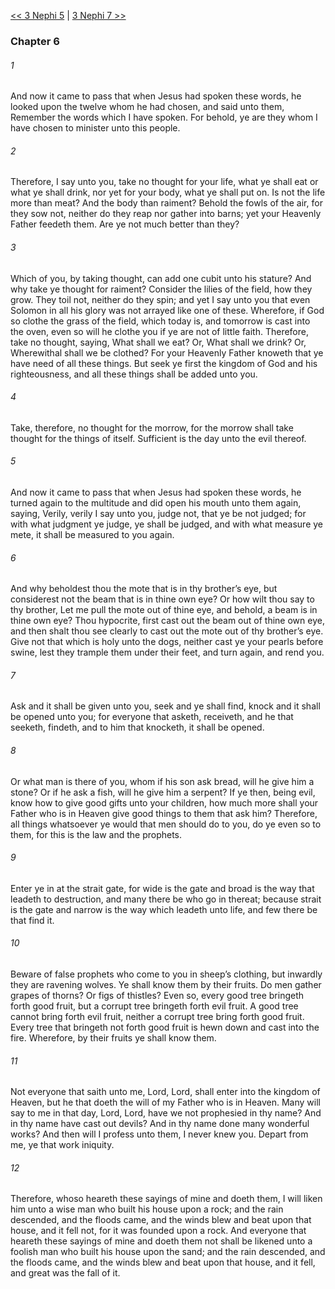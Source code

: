 [<< 3 Nephi 5](3%20Nephi%205.md)  |  [3 Nephi 7 >>](3%20Nephi%207.md)

### Chapter 6
###### 1
And now it came to pass that when Jesus had spoken these words, he looked upon the twelve whom he had chosen, and said unto them, Remember the words which I have spoken. For behold, ye are they whom I have chosen to minister unto this people.

###### 2
Therefore, I say unto you, take no thought for your life, what ye shall eat or what ye shall drink, nor yet for your body, what ye shall put on. Is not the life more than meat? And the body than raiment? Behold the fowls of the air, for they sow not, neither do they reap nor gather into barns; yet your Heavenly Father feedeth them. Are ye not much better than they?

###### 3
Which of you, by taking thought, can add one cubit unto his stature? And why take ye thought for raiment? Consider the lilies of the field, how they grow. They toil not, neither do they spin; and yet I say unto you that even Solomon in all his glory was not arrayed like one of these. Wherefore, if God so clothe the grass of the field, which today is, and tomorrow is cast into the oven, even so will he clothe you if ye are not of little faith. Therefore, take no thought, saying, What shall we eat? Or, What shall we drink? Or, Wherewithal shall we be clothed? For your Heavenly Father knoweth that ye have need of all these things. But seek ye first the kingdom of God and his righteousness, and all these things shall be added unto you.

###### 4
Take, therefore, no thought for the morrow, for the morrow shall take thought for the things of itself. Sufficient is the day unto the evil thereof.

###### 5
And now it came to pass that when Jesus had spoken these words, he turned again to the multitude and did open his mouth unto them again, saying, Verily, verily I say unto you, judge not, that ye be not judged; for with what judgment ye judge, ye shall be judged, and with what measure ye mete, it shall be measured to you again.

###### 6
And why beholdest thou the mote that is in thy brother’s eye, but considerest not the beam that is in thine own eye? Or how wilt thou say to thy brother, Let me pull the mote out of thine eye, and behold, a beam is in thine own eye? Thou hypocrite, first cast out the beam out of thine own eye, and then shalt thou see clearly to cast out the mote out of thy brother’s eye. Give not that which is holy unto the dogs, neither cast ye your pearls before swine, lest they trample them under their feet, and turn again, and rend you.

###### 7
Ask and it shall be given unto you, seek and ye shall find, knock and it shall be opened unto you; for everyone that asketh, receiveth, and he that seeketh, findeth, and to him that knocketh, it shall be opened.

###### 8
Or what man is there of you, whom if his son ask bread, will he give him a stone? Or if he ask a fish, will he give him a serpent? If ye then, being evil, know how to give good gifts unto your children, how much more shall your Father who is in Heaven give good things to them that ask him? Therefore, all things whatsoever ye would that men should do to you, do ye even so to them, for this is the law and the prophets.

###### 9
Enter ye in at the strait gate, for wide is the gate and broad is the way that leadeth to destruction, and many there be who go in thereat; because strait is the gate and narrow is the way which leadeth unto life, and few there be that find it.

###### 10
Beware of false prophets who come to you in sheep’s clothing, but inwardly they are ravening wolves. Ye shall know them by their fruits. Do men gather grapes of thorns? Or figs of thistles? Even so, every good tree bringeth forth good fruit, but a corrupt tree bringeth forth evil fruit. A good tree cannot bring forth evil fruit, neither a corrupt tree bring forth good fruit. Every tree that bringeth not forth good fruit is hewn down and cast into the fire. Wherefore, by their fruits ye shall know them.

###### 11
Not everyone that saith unto me, Lord, Lord, shall enter into the kingdom of Heaven, but he that doeth the will of my Father who is in Heaven. Many will say to me in that day, Lord, Lord, have we not prophesied in thy name? And in thy name have cast out devils? And in thy name done many wonderful works? And then will I profess unto them, I never knew you. Depart from me, ye that work iniquity.

###### 12
Therefore, whoso heareth these sayings of mine and doeth them, I will liken him unto a wise man who built his house upon a rock; and the rain descended, and the floods came, and the winds blew and beat upon that house, and it fell not, for it was founded upon a rock. And everyone that heareth these sayings of mine and doeth them not shall be likened unto a foolish man who built his house upon the sand; and the rain descended, and the floods came, and the winds blew and beat upon that house, and it fell, and great was the fall of it.